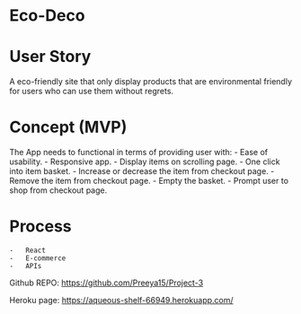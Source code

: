 # Eco-Deco

# User Story
A eco-friendly site that only display products that are environmental friendly for users who can use them without regrets.

# Concept (MVP)
The App needs to functional in terms of providing user with:
    -   Ease of usability.
    -   Responsive app.
    -   Display items on scrolling page.
    -   One click into item basket.
    -   Increase or decrease the item from checkout page.
    -   Remove the item from checkout page.
    -   Empty the basket.
    -   Prompt user to shop from checkout page.

# Process
    -   React
    -   E-commerce
    -   APIs

Github REPO: https://github.com/Preeya15/Project-3

Heroku page:  https://aqueous-shelf-66949.herokuapp.com/
